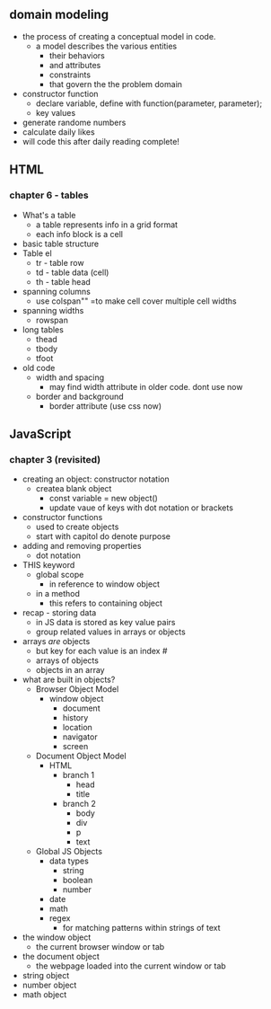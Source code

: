 ## domain modeling
- the process of creating a conceptual model in code.
    - a model describes the various entities
        - their behaviors
        - and attributes
        - constraints
        - that govern the the problem domain
- constructor function
    - declare variable, define with function(parameter, parameter);
    - key values
- generate randome numbers
- calculate daily likes
- will code this after daily reading complete!

## HTML
### chapter 6 - tables
- What's a table
    - a table represents info in a grid format
    - each info block is a cell
- basic table structure
 - Table el
    - tr - table row
    - td - table data (cell)
    - th - table head
- spanning columns
    - use colspan"" =to make cell cover multiple cell widths
- spanning widths
    - rowspan
- long tables
    - thead
    - tbody
    - tfoot
- old code
    - width and spacing
        - may find width attribute in older code. dont use now
    - border and background
        - border attribute (use css now)

## JavaScript
### chapter 3 (revisited)

- creating an object: constructor notation
    - createa blank object
        - const variable = new object()
        - update vaue of keys with dot notation
        or brackets
- constructor functions
    - used to create objects
    - start with capitol do denote purpose
- adding and removing properties
    - dot notation
- THIS keyword
    - global scope
        - in reference to window object
    - in a method
        - this refers to containing object
- recap - storing data
    - in JS data is stored as key value pairs
    - group related values in arrays or objects
- arrays *are* objects
    - but key for each value is an index #
    - arrays of objects
    - objects in an array
- what are built in objects?
    - Browser Object Model
        - window object
            - document
            - history
            - location
            - navigator
            - screen
    - Document Object Model
        - HTML
            - branch 1
                - head
                - title
            - branch 2
                - body
                - div
                - p
                - text
    - Global JS Objects
        - data types
            - string
            - boolean
            - number
        - date
        - math
        - regex
            - for matching patterns within strings of text
- the window object
    - the current browser window or tab
- the document object
    - the webpage loaded into the current window or tab
- string object
- number object
- math object

